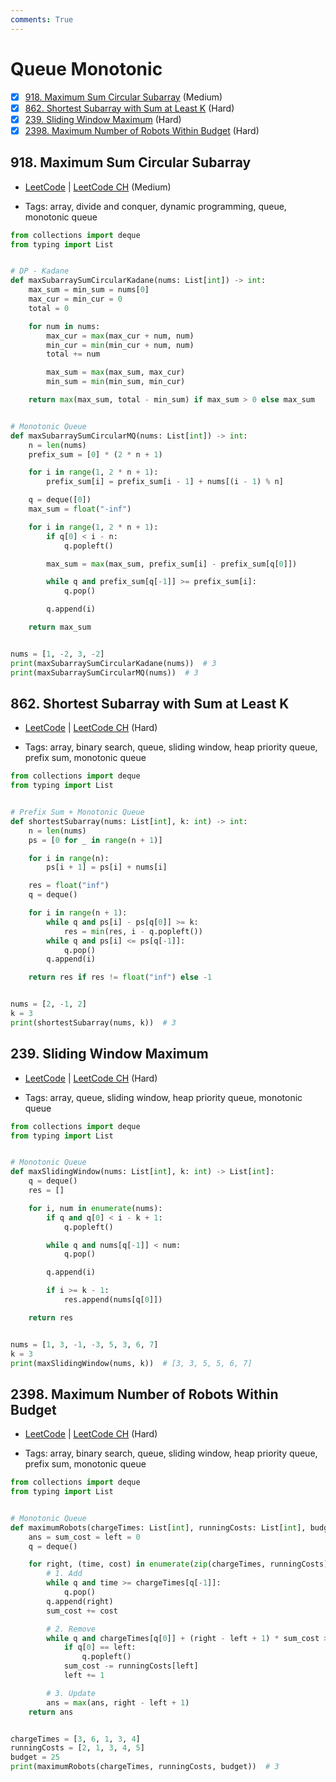 ```yaml
---
comments: True
---
```


# Queue Monotonic

- [x] [918. Maximum Sum Circular Subarray](https://leetcode.cn/problems/maximum-sum-circular-subarray/) (Medium)
- [x] [862. Shortest Subarray with Sum at Least K](https://leetcode.cn/problems/shortest-subarray-with-sum-at-least-k/) (Hard)
- [x] [239. Sliding Window Maximum](https://leetcode.cn/problems/sliding-window-maximum/) (Hard)
- [x] [2398. Maximum Number of Robots Within Budget](https://leetcode.cn/problems/maximum-number-of-robots-within-budget/) (Hard)

## 918. Maximum Sum Circular Subarray

-   [LeetCode](https://leetcode.com/problems/maximum-sum-circular-subarray/) | [LeetCode CH](https://leetcode.cn/problems/maximum-sum-circular-subarray/) (Medium)

-   Tags: array, divide and conquer, dynamic programming, queue, monotonic queue

```python title="918. Maximum Sum Circular Subarray - Python Solution"
from collections import deque
from typing import List


# DP - Kadane
def maxSubarraySumCircularKadane(nums: List[int]) -> int:
    max_sum = min_sum = nums[0]
    max_cur = min_cur = 0
    total = 0

    for num in nums:
        max_cur = max(max_cur + num, num)
        min_cur = min(min_cur + num, num)
        total += num

        max_sum = max(max_sum, max_cur)
        min_sum = min(min_sum, min_cur)

    return max(max_sum, total - min_sum) if max_sum > 0 else max_sum


# Monotonic Queue
def maxSubarraySumCircularMQ(nums: List[int]) -> int:
    n = len(nums)
    prefix_sum = [0] * (2 * n + 1)

    for i in range(1, 2 * n + 1):
        prefix_sum[i] = prefix_sum[i - 1] + nums[(i - 1) % n]

    q = deque([0])
    max_sum = float("-inf")

    for i in range(1, 2 * n + 1):
        if q[0] < i - n:
            q.popleft()

        max_sum = max(max_sum, prefix_sum[i] - prefix_sum[q[0]])

        while q and prefix_sum[q[-1]] >= prefix_sum[i]:
            q.pop()

        q.append(i)

    return max_sum


nums = [1, -2, 3, -2]
print(maxSubarraySumCircularKadane(nums))  # 3
print(maxSubarraySumCircularMQ(nums))  # 3

```

## 862. Shortest Subarray with Sum at Least K

-   [LeetCode](https://leetcode.com/problems/shortest-subarray-with-sum-at-least-k/) | [LeetCode CH](https://leetcode.cn/problems/shortest-subarray-with-sum-at-least-k/) (Hard)

-   Tags: array, binary search, queue, sliding window, heap priority queue, prefix sum, monotonic queue

```python title="862. Shortest Subarray with Sum at Least K - Python Solution"
from collections import deque
from typing import List


# Prefix Sum + Monotonic Queue
def shortestSubarray(nums: List[int], k: int) -> int:
    n = len(nums)
    ps = [0 for _ in range(n + 1)]

    for i in range(n):
        ps[i + 1] = ps[i] + nums[i]

    res = float("inf")
    q = deque()

    for i in range(n + 1):
        while q and ps[i] - ps[q[0]] >= k:
            res = min(res, i - q.popleft())
        while q and ps[i] <= ps[q[-1]]:
            q.pop()
        q.append(i)

    return res if res != float("inf") else -1


nums = [2, -1, 2]
k = 3
print(shortestSubarray(nums, k))  # 3

```

## 239. Sliding Window Maximum

-   [LeetCode](https://leetcode.com/problems/sliding-window-maximum/) | [LeetCode CH](https://leetcode.cn/problems/sliding-window-maximum/) (Hard)

-   Tags: array, queue, sliding window, heap priority queue, monotonic queue

```python title="239. Sliding Window Maximum - Python Solution"
from collections import deque
from typing import List


# Monotonic Queue
def maxSlidingWindow(nums: List[int], k: int) -> List[int]:
    q = deque()
    res = []

    for i, num in enumerate(nums):
        if q and q[0] < i - k + 1:
            q.popleft()

        while q and nums[q[-1]] < num:
            q.pop()

        q.append(i)

        if i >= k - 1:
            res.append(nums[q[0]])

    return res


nums = [1, 3, -1, -3, 5, 3, 6, 7]
k = 3
print(maxSlidingWindow(nums, k))  # [3, 3, 5, 5, 6, 7]

```

## 2398. Maximum Number of Robots Within Budget

-   [LeetCode](https://leetcode.com/problems/maximum-number-of-robots-within-budget/) | [LeetCode CH](https://leetcode.cn/problems/maximum-number-of-robots-within-budget/) (Hard)

-   Tags: array, binary search, queue, sliding window, heap priority queue, prefix sum, monotonic queue

```python title="2398. Maximum Number of Robots Within Budget - Python Solution"
from collections import deque
from typing import List


# Monotonic Queue
def maximumRobots(chargeTimes: List[int], runningCosts: List[int], budget: int) -> int:
    ans = sum_cost = left = 0
    q = deque()

    for right, (time, cost) in enumerate(zip(chargeTimes, runningCosts)):
        # 1. Add
        while q and time >= chargeTimes[q[-1]]:
            q.pop()
        q.append(right)
        sum_cost += cost

        # 2. Remove
        while q and chargeTimes[q[0]] + (right - left + 1) * sum_cost > budget:
            if q[0] == left:
                q.popleft()
            sum_cost -= runningCosts[left]
            left += 1

        # 3. Update
        ans = max(ans, right - left + 1)
    return ans


chargeTimes = [3, 6, 1, 3, 4]
runningCosts = [2, 1, 3, 4, 5]
budget = 25
print(maximumRobots(chargeTimes, runningCosts, budget))  # 3

```
